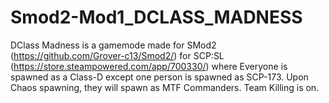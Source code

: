# Smod2-Mod1_DCLASS_MADNESS
DClass Madness is a gamemode made for SMod2 (https://github.com/Grover-c13/Smod2/) for SCP:SL (https://store.steampowered.com/app/700330/) where Everyone is spawned as a Class-D except one person is spawned as SCP-173.
Upon Chaos spawning, they will spawn as MTF Commanders.
Team Killing is on.
